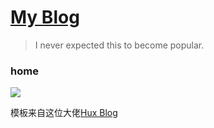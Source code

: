 # [My Blog](https://my-long.github.io)

> I never expected this to become popular.

### home
![](http://my-long.github.io/img/home-indr.jpg)


模板来自这位大佬[Hux Blog](https://huangxuan.me)